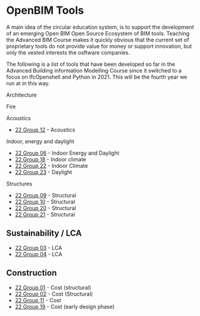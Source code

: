 # OpenBIM Tools

A main idea of the circular education system, is to support the development of an emerging Open BIM Open Source Ecosystem of BIM tools. Teaching the Advanced BIM Course makes it quickly obvious that the current set of proprietary tools do not provide value for money or support innovation, but only the vested interests the osftware companies.

The following is a list of tools that have been developed so far in the Advanced Building information Modelling Course since it switched to a focus on IfcOpenshell and Python in 2021. This will be the fourth year we run at in this way.

Architecture


Fire

Acoustics
* [22 Group 12](https://github.com/Jubelicool/A1-OpenBimGroup12) - Acoustics

Indoor, energy and daylight

* [22 Group 06](https://github.com/gabrielamiti/BIM) - Indoor Energy and Daylight
* [22 Group 18](https://github.com/RikkeKHansen/Markdown-file) - Indoor climate
* [22 Group 22](https://github.com/s183578/41934-Advanced-BIM-Group-22) - Indoor Climate
* [22 Group 23](https://github.com/Enzuesta/41934-Advanced-BIM-Group23) - Daylight

Structures
* [22 Group 09](https://github.com/katrinekolbjornsen/UsecaseA1) - Structural
* [22 Group 10](https://github.com/juliev1234/A1_OpenBim_Group10) - Structural
* [22 Group 20](https://github.com/Hajarb11/BIM--Group20) - Structural
* [22 Group 21](https://github.com/loicsan272/Advenced-BIM2022-G21) - Structural

## Sustainability / LCA
* [22 Group 03](https://github.com/WilliamEskildsen/41934_group3) - LCA
* [22 Group 04](https://github.com/MathildeDTU/41934-Advanced-BIM-F22) - LCA

## Construction
* [22 Group 01](https://github.com/kfjordt/11034-advanced-bim) - Cost (structural)
* [22 Group 02](https://github.com/AndersTraeland/A1---Open-BIM) - Cost (Structural)
* [22 Group 11](https://github.com/AnjaHolmquist/GROUP-11.) - Cost
* [22 Group 19](https://github.com/simonciversen/A1-OpenBIM) - Cost (early design phase)



